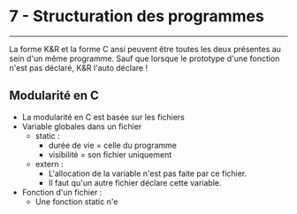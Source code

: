 # 7 - Structuration des programmes
---

La forme K&R et la forme C ansi peuvent être toutes les deux présentes au sein d'un même programme.
Sauf que lorsque le prototype d'une fonction n'est pas déclaré, K&R l'auto déclare !

## Modularité en C
- La modularité en C est basée sur les fichiers
- Variable globales dans un fichier
	- static : 
		- durée de vie = celle du programme
		- visibilité = son fichier uniquement
	- extern :
		- L'allocation de la variable n'est pas faite par ce fichier.
		- Il faut qu'un autre fichier déclare cette variable.
- Fonction d'un fichier :
	- Une fonction static n'e